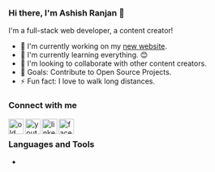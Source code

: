 ### Hi there, I'm Ashish Ranjan 👋

I'm a full-stack web developer, a content creator!
- 🔭 I'm currently working on my [new website].
- 🌱 I'm currently learning everything. 😊
- 👯 I'm looking to collaborate with other content creators.
- 🎯 Goals: Contribute to Open Source Projects.
- ⚡ Fun fact: I love to walk long distances.

### Connect with me
[<img src="http://www.ashishranjan.in/image/A.png" align="left" alt="old website" width="30px" height="30px" title="old website" />][old website]
[<img src="https://cdn.cdnlogo.com/logos/y/92/youtube.svg" align="left" alt="youtube" width="30px" height="30px" title="youtube" />][youtube]
[<img src="https://cdn.cdnlogo.com/logos/l/74/linkedin.svg" align="left" alt="linkedin" width="30px" height="30px" title="linkedin" />][linkedin]
[<img src="https://cdn.cdnlogo.com/logos/f/40/facebook-2015.svg" align="left" alt="facebook" width="30px" height="30px" title="facebook" />][facebook]

[old website]: http://www.ashishranjan.in/
[new website]: https://www.ashishranjan.net/
[youtube]: https://www.youtube.com/channel/UCLHIBQeFQIxmRveVAjLvlbQ
[linkedin]: https://www.linkedin.com/in/aashishranjan/
[facebook]: https://www.facebook.com/theash.ashish/

<br />

### Languages and Tools
- 

